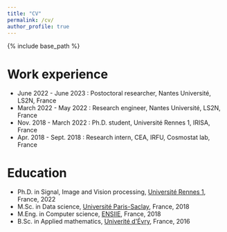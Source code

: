 ```yaml
---
title: "CV"
permalink: /cv/
author_profile: true
---
```


{% include base_path %}


Work experience
======
* June 2022 - June 2023 : Postoctoral researcher, Nantes Université, LS2N, France
* March 2022 - May 2022 : Research engineer, Nantes Université, LS2N, France
* Nov. 2018 - March 2022 : Ph.D. student, Université Rennes 1, IRISA, France
* Apr. 2018 - Sept. 2018 : Research intern, CEA, IRFU, Cosmostat lab, France
  
Education
======
* Ph.D. in Signal, Image and Vision processing, [Université Rennes 1](https://www.univ-rennes1.fr/), France, 2022
* M.Sc. in Data science, [Université Paris-Saclay](https://www.universite-paris-saclay.fr/), France, 2018
* M.Eng. in Computer science, [ENSIIE](https://www.ensiie.fr/), France, 2018
* B.Sc. in Applied mathematics, [Univerité d'Évry](https://www.univ-evry.fr/accueil.html), France, 2016
